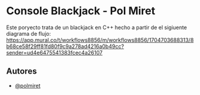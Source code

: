 
# Console Blackjack - Pol Miret

Este poryecto trata de un blackjack en C++ hecho a partir de el sigiuente diagrama de flujo:
https://app.mural.co/t/workflows8856/m/workflows8856/1704703688313/8b68ce58f29ff81fd80f9c9a278ad4216a0b49cc?sender=ud4e6475541383fcec4a26107



## Autores

- [@polmiret](https://www.github.com/miripower)

